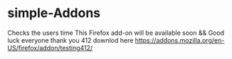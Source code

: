 # simple-Addons
Checks the users time
This Firefox add-on will be available soon
&& Good luck everyone thank you 412
downlod here https://addons.mozilla.org/en-US/firefox/addon/testing412/
